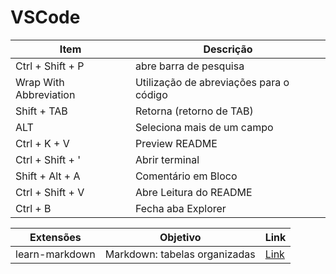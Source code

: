 # VSCode

Item | Descrição
-|-
Ctrl + Shift + P | abre barra de pesquisa
Wrap With Abbreviation | Utilização de abreviações para o código
Shift + TAB | Retorna (retorno de TAB)
ALT | Seleciona mais de um campo
Ctrl + K + V | Preview README
Ctrl + Shift + ' | Abrir terminal
Shift + Alt + A | Comentário em Bloco
Ctrl + Shift + V | Abre Leitura do README
Ctrl + B | Fecha aba Explorer


| Extensões | Objetivo | Link
|-----------|----| -
|learn-markdown | Markdown: tabelas organizadas | [Link](https://marketplace.visualstudio.com/items?itemName=docsmsft.docs-markdown)
